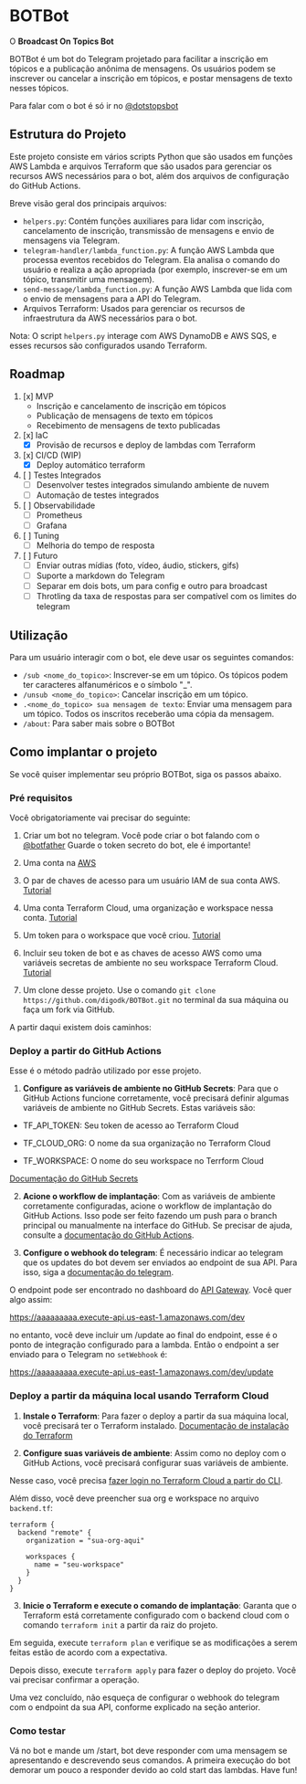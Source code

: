 # BOTBot
O **Broadcast On Topics Bot**

BOTBot é um bot do Telegram projetado para facilitar a inscrição em tópicos e a publicação anônima de mensagens. Os usuários podem se inscrever ou cancelar a inscrição em tópicos, e postar mensagens de texto nesses tópicos.

Para falar com o bot é só ir no [@dotstopsbot](https://t.me/dotstopsbot)

## Estrutura do Projeto

Este projeto consiste em vários scripts Python que são usados em funções AWS Lambda e arquivos Terraform que são usados para gerenciar os recursos AWS necessários para o bot, além dos arquivos de configuração do GitHub Actions.

Breve visão geral dos principais arquivos:

- `helpers.py`: Contém funções auxiliares para lidar com inscrição, cancelamento de inscrição, transmissão de mensagens e envio de mensagens via Telegram.
- `telegram-handler/lambda_function.py`: A função AWS Lambda que processa eventos recebidos do Telegram. Ela analisa o comando do usuário e realiza a ação apropriada (por exemplo, inscrever-se em um tópico, transmitir uma mensagem).
- `send-message/lambda_function.py`: A função AWS Lambda que lida com o envio de mensagens para a API do Telegram.
- Arquivos Terraform: Usados para gerenciar os recursos de infraestrutura da AWS necessários para o bot.

Nota: O script `helpers.py` interage com AWS DynamoDB e AWS SQS, e esses recursos são configurados usando Terraform.

## Roadmap
1. [x] MVP
    - Inscrição e cancelamento de inscrição em tópicos
    - Publicação de mensagens de texto em tópicos
    - Recebimento de mensagens de texto publicadas
2. [x] IaC
    - [x] Provisão de recursos e deploy de lambdas com Terraform
3. [x] CI/CD (WIP)
    - [x] Deploy automático terraform
4. [ ] Testes Integrados
    - [ ] Desenvolver testes integrados simulando ambiente de nuvem
    - [ ] Automação de testes integrados
5. [ ] Observabilidade
    - [ ] Prometheus
    - [ ] Grafana
6. [ ] Tuning
    - [ ] Melhoria do tempo de resposta
7. [ ] Futuro
    - [ ] Enviar outras mídias (foto, vídeo, áudio, stickers, gifs)
    - [ ] Suporte a markdown do Telegram
    - [ ] Separar em dois bots, um para config e outro para broadcast
    - [ ] Throtling da taxa de respostas para ser compatível com os limites do telegram

## Utilização

Para um usuário interagir com o bot, ele deve usar os seguintes comandos:

- `/sub <nome_do_topico>`: Inscrever-se em um tópico. Os tópicos podem ter caracteres alfanuméricos e o símbolo "_".
- `/unsub <nome_do_topico>`: Cancelar inscrição em um tópico.
- `.<nome_do_topico> sua mensagem de texto`: Enviar uma mensagem para um tópico. Todos os inscritos receberão uma cópia da mensagem.
- `/about`: Para saber mais sobre o BOTBot

## Como implantar o projeto

Se você quiser implementar seu próprio BOTBot, siga os passos abaixo.

### Pré requisitos

Você obrigatoriamente vai precisar do seguinte:

1. Criar um bot no telegram. Você pode criar o bot falando com o [@botfather](https://t.me/BotFather)
Guarde o token secreto do bot, ele é importante!

2. Uma conta na [AWS](https://aws.amazon.com/)

3. O par de chaves de acesso para um usuário IAM de sua conta AWS. [Tutorial](https://docs.aws.amazon.com/pt_br/powershell/latest/userguide/pstools-appendix-sign-up.html)

3. Uma conta Terraform Cloud, uma organização e workspace nessa conta. [Tutorial](https://developer.hashicorp.com/terraform/tutorials/cloud-get-started/cloud-sign-up)

4. Um token para o workspace que você criou. [Tutorial](https://developer.hashicorp.com/terraform/cloud-docs/users-teams-organizations/api-tokens)

5. Incluir seu token de bot e as chaves de acesso AWS como uma variáveis secretas de ambiente no seu workspace Terraform Cloud. [Tutorial](https://developer.hashicorp.com/terraform/cloud-docs/workspaces/variables)

6. Um clone desse projeto. Use o comando `git clone https://github.com/digodk/BOTBot.git` no terminal da sua máquina ou faça um fork via GitHub.

A partir daqui existem dois caminhos:

### Deploy a partir do GitHub Actions

Esse é o método padrão utilizado por esse projeto.

1. **Configure as variáveis de ambiente no GitHub Secrets**: Para que o GitHub Actions funcione corretamente, você precisará definir algumas variáveis de ambiente no GitHub Secrets. Estas variáveis são:

- TF_API_TOKEN: Seu token de acesso ao Terraform Cloud

- TF_CLOUD_ORG: O nome da sua organização no Terraform Cloud

- TF_WORKSPACE: O nome do seu workspace no Terrform Cloud

[Documentação do GitHub Secrets](https://docs.github.com/pt/actions/reference/encrypted-secrets)

2. **Acione o workflow de implantação**: Com as variáveis de ambiente corretamente configuradas, acione o workflow de implantação do GitHub Actions. Isso pode ser feito fazendo um push para o branch principal ou manualmente na interface do GitHub. Se precisar de ajuda, consulte a [documentação do GitHub Actions](https://docs.github.com/pt/actions/managing-workflow-runs/manually-running-a-workflow).

3. **Configure o webhook do telegram**: É necessário indicar ao telegram que os updates do bot devem ser enviados ao endpoint de sua API. Para isso, siga a [documentação do telegram](https://core.telegram.org/bots/api#setwebhook). 

O endpoint pode ser encontrado no dashboard do [API Gateway](https://us-east-1.console.aws.amazon.com/apigateway). Você quer algo assim:

https://aaaaaaaaa.execute-api.us-east-1.amazonaws.com/dev

no entanto, você deve incluir um /update ao final do endpoint, esse é o ponto de integração configurado para a lambda. Então o endpoint a ser enviado para o Telegram no `setWebhook` é:

https://aaaaaaaaa.execute-api.us-east-1.amazonaws.com/dev/update


### Deploy a partir da máquina local usando Terraform Cloud

1. **Instale o Terraform**: Para fazer o deploy a partir da sua máquina local, você precisará ter o Terraform instalado. [Documentação de instalação do Terraform](https://learn.hashicorp.com/tutorials/terraform/install-cli)

2. **Configure suas variáveis de ambiente**: Assim como no deploy com o GitHub Actions, você precisará configurar suas variáveis de ambiente. 

Nesse caso, você precisa [fazer login no Terraform Cloud a partir do CLI](https://developer.hashicorp.com/terraform/tutorials/0-13/cloud-login).

Além disso, você deve preencher sua org e workspace no arquivo `backend.tf`:

```
terraform {
  backend "remote" {
    organization = "sua-org-aqui"

    workspaces {
      name = "seu-workspace"
    }
  }
}
```

3. **Inicie o Terraform e execute o comando de implantação**: Garanta que o Terraform está corretamente configurado com o backend cloud com o comando `terraform init` a partir da raiz do projeto. 

Em seguida, execute `terraform plan` e verifique se as modificações a serem feitas estão de acordo com a expectativa. 

Depois disso, execute `terraform apply` para fazer o deploy do projeto. Você vai precisar confirmar a operação.

Uma vez concluído, não esqueça de configurar o webhook do telegram com o endpoint da sua API, conforme explicado na seção anterior.

### Como testar

Vá no bot e mande um /start, bot deve responder com uma mensagem se apresentando e descrevendo seus comandos. A primeira execução do bot demorar um pouco a responder devido ao cold start das lambdas. Have fun!
